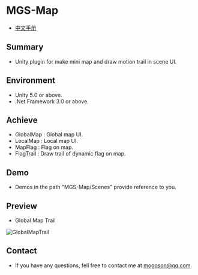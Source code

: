 ﻿# MGS-Map
- [中文手册](./README_ZH.md)

## Summary
- Unity plugin for make mini map and draw motion trail in scene UI.

## Environment
- Unity 5.0 or above.
- .Net Framework 3.0 or above.

## Achieve
- GlobalMap : Global map UI.
- LocalMap : Local map UI.
- MapFlag : Flag on map.
- FlagTrail : Draw trail of dynamic flag on map.

## Demo
- Demos in the path "MGS-Map/Scenes" provide reference to you.

## Preview
- Global Map Trail

![GlobalMapTrail](./Attachments/GlobalMapTrail.gif)

## Contact
- If you have any questions, fell free to contact me at mogoson@qq.com.